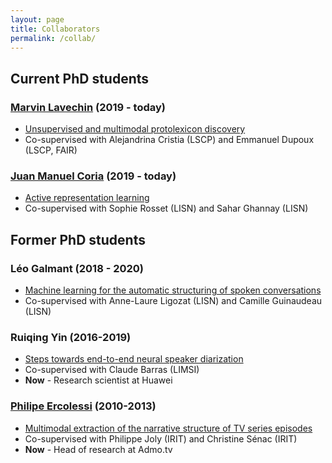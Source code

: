 ```yaml
---
layout: page
title: Collaborators
permalink: /collab/
---
```


## Current PhD students

### [Marvin Lavechin](https://marvinlvn.github.io/) (2019 - today)

* [Unsupervised and multimodal protolexicon discovery](http://www.theses.fr/s257634)
* Co-supervised with Alejandrina Cristia (LSCP) and Emmanuel Dupoux (LSCP, FAIR)

### [Juan Manuel Coria](https://juanmc2005.github.io/) (2019 - today)

* [Active representation learning](http://www.theses.fr/s225375)
* Co-supervised with Sophie Rosset (LISN) and Sahar Ghannay (LISN)


## Former PhD students

### Léo Galmant (2018 - 2020)

* [Machine learning for the automatic structuring of spoken conversations](http://www.theses.fr/s217292)
* Co-supervised with Anne-Laure Ligozat (LISN) and Camille Guinaudeau (LISN)

### Ruiqing Yin (2016-2019)

* [Steps towards end-to-end neural speaker diarization](http://www.theses.fr/2019SACLS261)
* Co-supervised with Claude Barras (LIMSI)
* **Now** - Research scientist at Huawei

### [Philipe Ercolessi](https://fr.linkedin.com/in/philippe-ercolessi-a6764b87) (2010-2013)

* [Multimodal extraction of the narrative structure of TV series episodes](http://www.theses.fr/2013TOU30131) 
* Co-supervised with Philippe Joly (IRIT) and Christine Sénac (IRIT)
* **Now** - Head of research at Admo.tv
